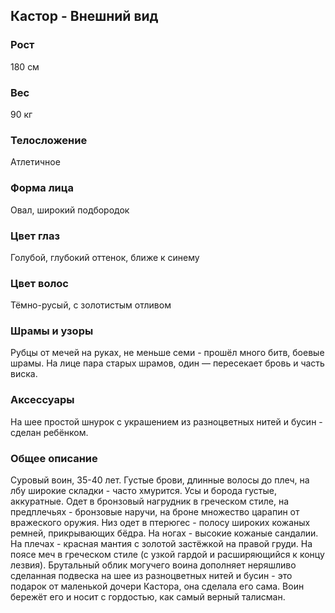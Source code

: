 ## Кастор - Внешний вид

### Рост

180 см

### Вес

90 кг

### Телосложение

Атлетичное

### Форма лица

Овал, широкий подбородок

### Цвет глаз

Голубой, глубокий оттенок, ближе к синему

### Цвет волос

Тёмно-русый, с золотистым отливом

### Шрамы и узоры

Рубцы от мечей на руках, не меньше семи - прошёл много битв, боевые шрамы. На лице пара старых шрамов, один — пересекает бровь и часть виска.

### Аксессуары

На шее простой шнурок с украшением из разноцветных нитей и бусин - сделан ребёнком.

### Общее описание

Суровый воин, 35-40 лет. Густые брови, длинные волосы до плеч, на лбу широкие складки - часто хмурится. Усы и борода густые, аккуратные. Одет в бронзовый нагрудник в греческом стиле, на предплечьях - бронзовые наручи, на броне множество царапин от вражеского оружия. Низ одет в птерюгес - полосу широких кожаных ремней, прикрывающих бёдра. На ногах - высокие кожаные сандалии. На плечах - красная мантия с золотой застёжкой на правой груди. На поясе меч в греческом стиле (с узкой гардой и расширяющийся к концу лезвия). Брутальный облик могучего воина дополняет неряшливо сделанная подвеска на шее из разноцветных нитей и бусин - это подарок от маленькой дочери Кастора, она сделала его сама. Воин бережёт его и носит с гордостью, как самый верный талисман. 